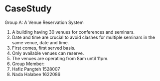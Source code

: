 # CaseStudy
Group A: A Venue Reservation System
1. A building having 30 venues for conferences and
seminars.
2. Date and time are crucial to avoid clashes for
multiple seminars in the same venue, date and
time.
3. First comes, first served basis.
4. Only available venues can reserve.
5. The venues are operating from 8am until 11pm.
6. Group Member:
7. Hafiz Pangteh 1528007
8. Nada Halabee 1622086
